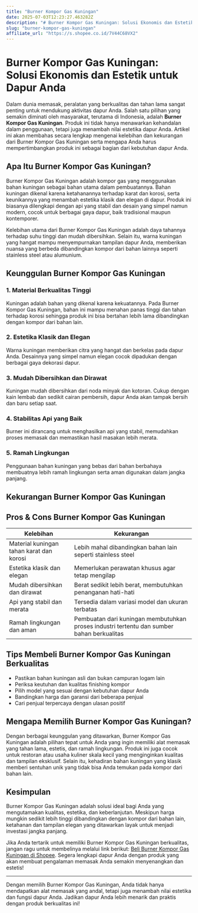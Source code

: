 ```yaml
---
title: "Burner Kompor Gas Kuningan"
date: 2025-07-03T12:23:27.463282Z
description: "# Burner Kompor Gas Kuningan: Solusi Ekonomis dan Estetik untuk Dapur Anda..."
slug: "burner-kompor-gas-kuningan"
affiliate_url: "https://s.shopee.co.id/7V44C68VX2"
---
```

# Burner Kompor Gas Kuningan: Solusi Ekonomis dan Estetik untuk Dapur Anda

Dalam dunia memasak, peralatan yang berkualitas dan tahan lama sangat penting untuk mendukung aktivitas dapur Anda. Salah satu pilihan yang semakin diminati oleh masyarakat, terutama di Indonesia, adalah **Burner Kompor Gas Kuningan**. Produk ini tidak hanya menawarkan kehandalan dalam penggunaan, tetapi juga menambah nilai estetika dapur Anda. Artikel ini akan membahas secara lengkap mengenai kelebihan dan kekurangan dari Burner Kompor Gas Kuningan serta mengapa Anda harus mempertimbangkan produk ini sebagai bagian dari kebutuhan dapur Anda.

## Apa Itu Burner Kompor Gas Kuningan?

Burner Kompor Gas Kuningan adalah kompor gas yang menggunakan bahan kuningan sebagai bahan utama dalam pembuatannya. Bahan kuningan dikenal karena ketahanannya terhadap karat dan korosi, serta keunikannya yang menambah estetika klasik dan elegan di dapur. Produk ini biasanya dilengkapi dengan api yang stabil dan desain yang simpel namun modern, cocok untuk berbagai gaya dapur, baik tradisional maupun kontemporer.

Kelebihan utama dari Burner Kompor Gas Kuningan adalah daya tahannya terhadap suhu tinggi dan mudah dibersihkan. Selain itu, warna kuningan yang hangat mampu menyempurnakan tampilan dapur Anda, memberikan nuansa yang berbeda dibandingkan kompor dari bahan lainnya seperti stainless steel atau alumunium.

## Keunggulan Burner Kompor Gas Kuningan

### 1. Material Berkualitas Tinggi
Kuningan adalah bahan yang dikenal karena kekuatannya. Pada Burner Kompor Gas Kuningan, bahan ini mampu menahan panas tinggi dan tahan terhadap korosi sehingga produk ini bisa bertahan lebih lama dibandingkan dengan kompor dari bahan lain.

### 2. Estetika Klasik dan Elegan
Warna kuningan memberikan citra yang hangat dan berkelas pada dapur Anda. Desainnya yang simpel namun elegan cocok dipadukan dengan berbagai gaya dekorasi dapur.

### 3. Mudah Dibersihkan dan Dirawat
Kuningan mudah dibersihkan dari noda minyak dan kotoran. Cukup dengan kain lembab dan sedikit cairan pembersih, dapur Anda akan tampak bersih dan baru setiap saat.

### 4. Stabilitas Api yang Baik
Burner ini dirancang untuk menghasilkan api yang stabil, memudahkan proses memasak dan memastikan hasil masakan lebih merata.

### 5. Ramah Lingkungan
Penggunaan bahan kuningan yang bebas dari bahan berbahaya membuatnya lebih ramah lingkungan serta aman digunakan dalam jangka panjang.

## Kekurangan Burner Kompor Gas Kuningan

## Pros & Cons Burner Kompor Gas Kuningan

| Kelebihan | Kekurangan |
|---|---|
| Material kuningan tahan karat dan korosi | Lebih mahal dibandingkan bahan lain seperti stainless steel |
| Estetika klasik dan elegan | Memerlukan perawatan khusus agar tetap mengilap |
| Mudah dibersihkan dan dirawat | Berat sedikit lebih berat, membutuhkan penanganan hati-hati |
| Api yang stabil dan merata | Tersedia dalam variasi model dan ukuran terbatas |
| Ramah lingkungan dan aman | Pembuatan dari kuningan membutuhkan proses industri tertentu dan sumber bahan berkualitas |

## Tips Membeli Burner Kompor Gas Kuningan Berkualitas

- Pastikan bahan kuningan asli dan bukan campuran logam lain
- Periksa keutuhan dan kualitas finishing kompor
- Pilih model yang sesuai dengan kebutuhan dapur Anda
- Bandingkan harga dan garansi dari beberapa penjual
- Cari penjual terpercaya dengan ulasan positif

## Mengapa Memilih Burner Kompor Gas Kuningan?

Dengan berbagai keunggulan yang ditawarkan, Burner Kompor Gas Kuningan adalah pilihan tepat untuk Anda yang ingin memiliki alat memasak yang tahan lama, estetis, dan ramah lingkungan. Produk ini juga cocok untuk restoran atau usaha kuliner skala kecil yang menginginkan kualitas dan tampilan eksklusif. Selain itu, kehadiran bahan kuningan yang klasik memberi sentuhan unik yang tidak bisa Anda temukan pada kompor dari bahan lain.

## Kesimpulan

Burner Kompor Gas Kuningan adalah solusi ideal bagi Anda yang mengutamakan kualitas, estetika, dan keberlanjutan. Meskipun harga mungkin sedikit lebih tinggi dibandingkan dengan kompor dari bahan lain, ketahanan dan tampilan elegan yang ditawarkan layak untuk menjadi investasi jangka panjang.

Jika Anda tertarik untuk memiliki Burner Kompor Gas Kuningan berkualitas, jangan ragu untuk membelinya melalui link berikut: [Beli Burner Kompor Gas Kuningan di Shopee](https://s.shopee.co.id/7V44C68VX2). Segera lengkapi dapur Anda dengan produk yang akan membuat pengalaman memasak Anda semakin menyenangkan dan estetis!

---

Dengan memilih Burner Kompor Gas Kuningan, Anda tidak hanya mendapatkan alat memasak yang andal, tetapi juga menambah nilai estetika dan fungsi dapur Anda. Jadikan dapur Anda lebih menarik dan praktis dengan produk berkualitas ini!